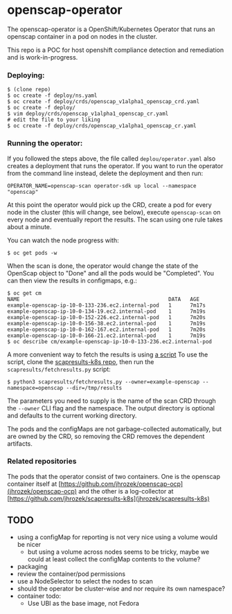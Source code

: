 # openscap-operator

The openscap-operator is a OpenShift/Kubernetes Operator that runs an
openscap container in a pod on nodes in the cluster.

This repo is a POC for host openshift compliance detection and remediation
and is work-in-progress.

### Deploying:
```
$ (clone repo)
$ oc create -f deploy/ns.yaml
$ oc create -f deploy/crds/openscap_v1alpha1_openscap_crd.yaml
$ oc create -f deploy/
$ vim deploy/crds/openscap_v1alpha1_openscap_cr.yaml
# edit the file to your liking
$ oc create -f deploy/crds/openscap_v1alpha1_openscap_cr.yaml
```

### Running the operator:
If you followed the steps above, the file called `deplou/operator.yaml`
also creates a deployment that runs the operator. If you want to run
the operator from the command line instead, delete the deployment and then
run:

```
OPERATOR_NAME=openscap-scan operator-sdk up local --namespace "openscap"
```

At this point the operator would pick up the CRD, create a pod for every
node in the cluster (this will change, see below), execute `openscap-scan`
on every node and eventually report the results. The scan using one rule
takes about a minute.

You can watch the node progress with:
```
$ oc get pods -w
```

When the scan is done, the operator would change the state of the OpenScap
object to "Done" and all the pods would be "Completed". You can then view
the results in configmaps, e.g.:
```
$ oc get cm
NAME                                                DATA   AGE
example-openscap-ip-10-0-133-236.ec2.internal-pod   1      7m17s
example-openscap-ip-10-0-134-19.ec2.internal-pod    1      7m19s
example-openscap-ip-10-0-152-226.ec2.internal-pod   1      7m20s
example-openscap-ip-10-0-156-38.ec2.internal-pod    1      7m19s
example-openscap-ip-10-0-162-167.ec2.internal-pod   1      7m20s
example-openscap-ip-10-0-166-21.ec2.internal-pod    1      7m19s
$ oc describe cm/example-openscap-ip-10-0-133-236.ec2.internal-pod
```

A more convenient way to fetch the results is using
[a script](https://github.com/jhrozek/scapresults-k8s/blob/master/scapresults/fetchresults.py)
To use the script, clone the [scapresults-k8s repo](jhrozek/scapresults-k8s),
then run the `scapresults/fetchresults.py` script:
```
$ python3 scapresults/fetchresults.py --owner=example-openscap --namespace=openscap --dir=/tmp/results
```
The parameters you need to supply is the name of the scan CRD through the
`--owner` CLI flag and the namespace. The output directory is optional and
defaults to the current working directory.

The pods and the configMaps are not garbage-collected automatically, but are owned by the CRD,
so removing the CRD removes the dependent artifacts.

### Related repositories
The pods that the operator consist of two containers. One is the openscap
container itself at [https://github.com/jhrozek/openscap-ocp](jhrozek/openscap-ocp)
and the other is a log-collector at [https://github.com/jhrozek/scapresults-k8s](jhrozek/scapresults-k8s)


## TODO
- using a configMap for reporting is not very nice using a volume would be nicer
  - but using a volume across nodes seems to be tricky, maybe we could at least
  collect the configMap contents to the volume?
- packaging
- review the container/pod permissions
- use a NodeSelector to select the nodes to scan
- should the operator be cluster-wise and nor require its own namespace?
- container todo:
  - Use UBI as the base image, not Fedora
